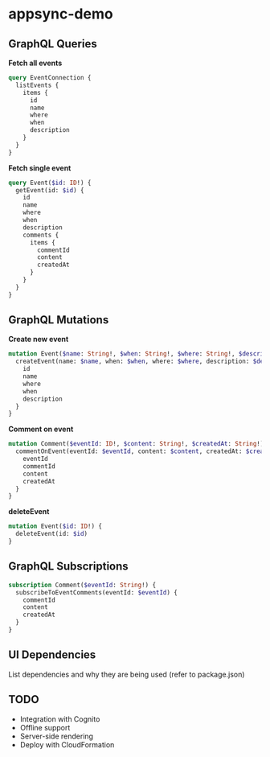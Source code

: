 # appsync-demo

## GraphQL Queries

**Fetch all events**

```graphql
query EventConnection {
  listEvents {
    items {
      id
      name
      where
      when
      description
    }
  }
}
```

**Fetch single event**

```graphql
query Event($id: ID!) {
  getEvent(id: $id) {
    id
    name
    where
    when
    description
    comments {
      items {
        commentId
        content
        createdAt
      }
    }
  }
}
```

## GraphQL Mutations

**Create new event**

```graphql
mutation Event($name: String!, $when: String!, $where: String!, $description: String!) {
  createEvent(name: $name, when: $when, where: $where, description: $description) {
    id
    name
    where
    when
    description
  }
}
```

**Comment on event**

```graphql
mutation Comment($eventId: ID!, $content: String!, $createdAt: String!) {
  commentOnEvent(eventId: $eventId, content: $content, createdAt: $createdAt) {
    eventId
    commentId
    content
    createdAt
  }
}
```

**deleteEvent**

```graphql
mutation Event($id: ID!) {
  deleteEvent(id: $id)
}
```

## GraphQL Subscriptions

```graphql
subscription Comment($eventId: String!) {
  subscribeToEventComments(eventId: $eventId) {
    commentId
    content
    createdAt
  }
}
```

## UI Dependencies

List dependencies and why they are being used (refer to package.json)

## TODO

* Integration with Cognito
* Offline support
* Server-side rendering
* Deploy with CloudFormation


